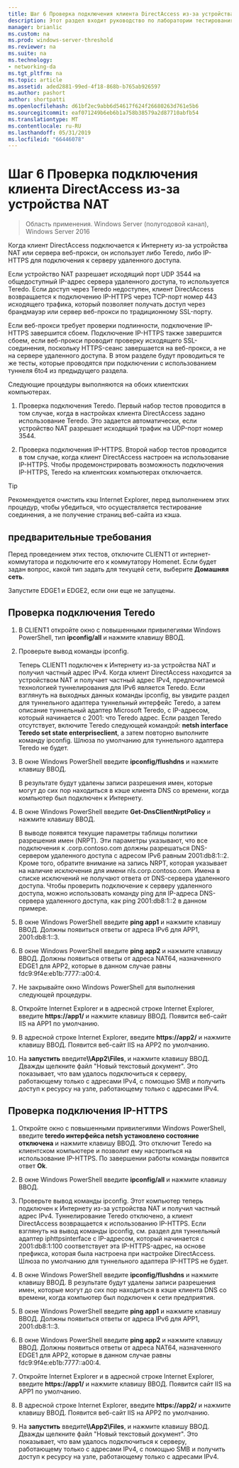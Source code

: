 ```yaml
---
title: Шаг 6 Проверка подключения клиента DirectAccess из-за устройства NAT
description: Этот раздел входит руководство по лаборатории тестирования — продемонстрировать DirectAccess в кластере с помощью Windows NLB для Windows Server 2016
manager: brianlic
ms.custom: na
ms.prod: windows-server-threshold
ms.reviewer: na
ms.suite: na
ms.technology:
- networking-da
ms.tgt_pltfrm: na
ms.topic: article
ms.assetid: aded2881-99ed-4f18-868b-b765ab926597
ms.author: pashort
author: shortpatti
ms.openlocfilehash: d61bf2ec9abb6d54617f624f26680263d761e5b6
ms.sourcegitcommit: eaf071249b6eb6b1a758b38579a2d87710abfb54
ms.translationtype: MT
ms.contentlocale: ru-RU
ms.lasthandoff: 05/31/2019
ms.locfileid: "66446078"
---
```

# <a name="step-6-test-directaccess-client-connectivity-from-behind-a-nat-device"></a>Шаг 6 Проверка подключения клиента DirectAccess из-за устройства NAT

>Область применения. Windows Server (полугодовой канал), Windows Server 2016

Когда клиент DirectAccess подключается к Интернету из-за устройства NAT или сервера веб-прокси, он использует либо Teredo, либо IP-HTTPS для подключения к серверу удаленного доступа. 

Если устройство NAT разрешает исходящий порт UDP 3544 на общедоступный IP-адрес сервера удаленного доступа, то используется Teredo. Если доступ через Teredo недоступен, клиент DirectAccess возвращается к подключению IP-HTTPS через TCP-порт номер 443 исходящего трафика, который позволяет получать доступ через брандмауэр или сервер веб-прокси по традиционному SSL-порту. 

Если веб-прокси требует проверки подлинности, подключение IP-HTTPS завершится сбоем. Подключение IP-HTTPS также завершится сбоем, если веб-прокси проводит проверку исходящего SSL-соединения, поскольку HTTPS-сеанс завершается на веб-прокси, а не на сервере удаленного доступа. В этом разделе будут проводиться те же тесты, которые проводятся при подключении с использованием туннеля 6to4 из предыдущего раздела.  
  
Следующие процедуры выполняются на обоих клиентских компьютерах.  
  
1. Проверка подключения Teredo. Первый набор тестов проводится в том случае, когда в настройках клиента DirectAccess задано использование Teredo. Это задается автоматически, если устройство NAT разрешает исходящий трафик на UDP-порт номер 3544.  
  
2. Проверка подключения IP-HTTPS. Второй набор тестов проводится в том случае, когда клиент DirectAccess настроен на использование IP-HTTPS. Чтобы продемонстрировать возможность подключения IP-HTTPS, Teredo на клиентских компьютерах отключается.  
  
> [!TIP]  
> Рекомендуется очистить кэш Internet Explorer, перед выполнением этих процедур, чтобы убедиться, что осуществляется тестирование соединения, а не получение страниц веб-сайта из кэша.  
  
## <a name="prerequisites"></a>предварительные требования

Перед проведением этих тестов, отключите CLIENT1 от интернет-коммутатора и подключите его к коммутатору Homenet. Если будет задан вопрос, какой тип задать для текущей сети, выберите **Домашняя сеть**.  
  
Запустите EDGE1 и EDGE2, если они еще не запущены.  
  
## <a name="test-teredo-connectivity"></a>Проверка подключения Teredo  
  
1. В CLIENT1 откройте окно с повышенными привилегиями Windows PowerShell, тип **ipconfig/all** и нажмите клавишу ВВОД.  
  
2. Проверьте вывод команды ipconfig.  
  
   Теперь CLIENT1 подключен к Интернету из-за устройства NAT и получил частный адрес IPv4. Когда клиент DirectAccess находится за устройством NAT и получает частный адрес IPv4, предпочитаемой технологией туннелирования для IPv6 является Teredo. Если взглянуть на выходных данных команды ipconfig, вы увидите раздел для туннельного адаптера туннельный интерфейс Teredo, а затем описание туннельный адаптер Microsoft Teredo, с IP-адресом, который начинается с 2001: что Teredo адрес. Если раздел Teredo отсутствует, включите Teredo следующей командой: **netsh interface Teredo set state enterpriseclient**, а затем повторно выполните команду ipconfig. Шлюза по умолчанию для туннельного адаптера Teredo не будет.  
  
3. В окне Windows PowerShell введите **ipconfig/flushdns** и нажмите клавишу ВВОД.  
  
   В результате будут удалены записи разрешения имен, которые могут до сих пор находиться в кэше клиента DNS со времени, когда компьютер был подключен к Интернету.  
  
4. В окне Windows PowerShell введите **Get-DnsClientNrptPolicy** и нажмите клавишу ВВОД.  
  
   В выводе появятся текущие параметры таблицы политики разрешения имен (NRPT). Эти параметры указывают, что все подключения к .corp.contoso.com должны разрешаться DNS-сервером удаленного доступа с адресом IPv6 равным 2001:db8:1::2. Кроме того, обратите внимание на запись NRPT, которая указывает на наличие исключения для имени nls.corp.contoso.com. Имена в списке исключений не получают ответа от DNS-сервера удаленного доступа. Чтобы проверить подключение к серверу удаленного доступа, можно использовать команду ping для IP-адреса DNS-сервера удаленного доступа, как ping 2001:db8:1::2 в данном примере.  
  
5. В окне Windows PowerShell введите **ping app1** и нажмите клавишу ВВОД. Должны появиться ответы от адреса IPv6 для APP1, 2001:db8:1::3.  
  
6. В окне Windows PowerShell введите **ping app2** и нажмите клавишу ВВОД. Должны появиться ответы от адреса NAT64, назначенного EDGE1 для APP2, которые в данном случае равны fdc9:9f4e:eb1b:7777::a00:4.  
  
7. Не закрывайте окно Windows PowerShell для выполнения следующей процедуры.  
  
8. Откройте Internet Explorer и в адресной строке Internet Explorer, введите **https://app1/** и нажмите клавишу ВВОД. Появится веб-сайт IIS на APP1 по умолчанию.  
  
9. В адресной строке Internet Explorer, введите **https://app2/** и нажмите клавишу ВВОД. Появится веб-сайт IIS на APP2 по умолчанию.  
  
10. На **запустить** введите<strong>\\\App2\Files</strong>, и нажмите клавишу ВВОД. Дважды щелкните файл "Новый текстовый документ". Это показывает, что вам удалось подключиться к серверу, работающему только с адресами IPv4, с помощью SMB и получить доступ к ресурсу на узле, работающему только с адресами IPv4.  
  
## <a name="test-ip-https-connectivity"></a>Проверка подключения IP-HTTPS  
  
1. Откройте окно с повышенными привилегиями Windows PowerShell, введите **teredo интерфейса netsh установлено состояние отключена** и нажмите клавишу ВВОД. Это отключит Teredo на клиентском компьютере и позволит ему настроиться на использование IP-HTTPS. По завершении работы команды появится ответ **Ok**.  
  
2. В окне Windows PowerShell введите **ipconfig/all** и нажмите клавишу ВВОД.  
  
3. Проверьте вывод команды ipconfig. Этот компьютер теперь подключен к Интернету из-за устройства NAT и получил частный адрес IPv4. Туннелирование Teredo отключено, а клиент DirectAccess возвращается к использованию IP-HTTPS. Если взглянуть на вывод команды ipconfig, см. раздел для туннельный адаптер iphttpsinterface с IP-адресом, который начинается с 2001:db8:1:100 соответствует эта IP-HTTPS-адрес, на основе префикса, которая была настроена при настройке DirectAccess. Шлюза по умолчанию для туннельного адаптера IP-HTTPS не будет.  
  
4. В окне Windows PowerShell введите **ipconfig/flushdns** и нажмите клавишу ВВОД. В результате будут удалены записи разрешения имен, которые могут до сих пор находиться в кэше клиента DNS со времени, когда компьютер был подключен к сети предприятия.  
  
5. В окне Windows PowerShell введите **ping app1** и нажмите клавишу ВВОД. Должны появиться ответы от адреса IPv6 для APP1, 2001:db8:1::3.  
  
6. В окне Windows PowerShell введите **ping app2** и нажмите клавишу ВВОД. Должны появиться ответы от адреса NAT64, назначенного EDGE1 для APP2, которые в данном случае равны fdc9:9f4e:eb1b:7777::a00:4.  
  
7. Откройте Internet Explorer и в адресной строке Internet Explorer, введите **https://app1/** и нажмите клавишу ВВОД. Появится сайт IIS на APP1 по умолчанию.  
  
8. В адресной строке Internet Explorer, введите **https://app2/** и нажмите клавишу ВВОД. Появится веб-сайт IIS на APP2 по умолчанию.  
  
9. На **запустить** введите<strong>\\\App2\Files</strong>, и нажмите клавишу ВВОД. Дважды щелкните файл "Новый текстовый документ". Это показывает, что вам удалось подключиться к серверу, работающему только с адресами IPv4, с помощью SMB и получить доступ к ресурсу на узле, работающему только с адресами IPv4.
